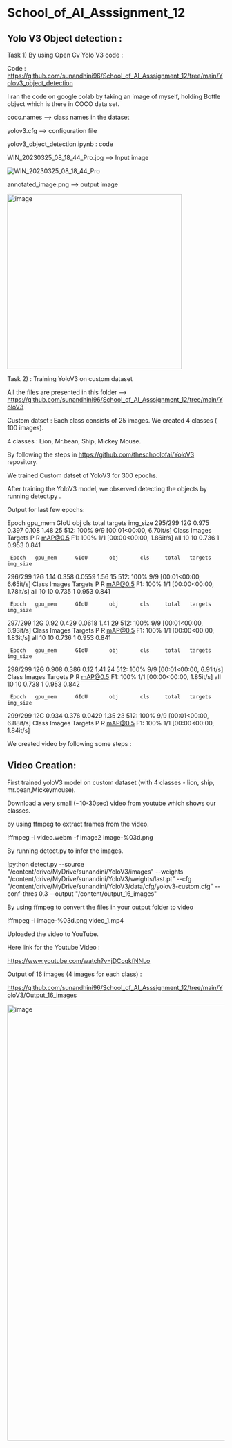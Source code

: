 # School_of_AI_Asssignment_12

## Yolo V3 Object detection :

Task 1) By using Open Cv Yolo V3 code :

Code : https://github.com/sunandhini96/School_of_AI_Asssignment_12/tree/main/Yolov3_object_detection

I ran the code on google colab by taking an image of myself, holding Bottle object which is there in COCO data set. 

coco.names --> class names in the dataset

yolov3.cfg --> configuration file

yolov3_object_detection.ipynb : code

WIN_20230325_08_18_44_Pro.jpg --> Input image

![WIN_20230325_08_18_44_Pro](https://user-images.githubusercontent.com/63030539/227792704-e5160837-1bf9-4133-9e0c-9914763e56b4.jpg)

annotated_image.png --> output image

<img width="404" alt="image" src="https://user-images.githubusercontent.com/63030539/227792835-6917acc0-f5b8-4e86-b82c-f84d30c37695.png">

Task 2) : Training YoloV3 on custom dataset

All the files are presented in this folder -->  https://github.com/sunandhini96/School_of_AI_Asssignment_12/tree/main/YoloV3

Custom datset : Each class consists of 25 images. We created 4 classes ( 100 images).

4 classes : Lion, Mr.bean, Ship, Mickey Mouse.

By following the steps in https://github.com/theschoolofai/YoloV3 repository.

We trained Custom datset of YoloV3 for 300 epochs.

After training the YoloV3 model, we observed detecting the objects by running detect.py .

Output for last few epochs: 

 Epoch   gpu_mem      GIoU       obj       cls     total   targets  img_size
   295/299       12G     0.975     0.397     0.108      1.48        25       512: 100% 9/9 [00:01<00:00,  6.70it/s]
               Class    Images   Targets         P         R   mAP@0.5        F1: 100% 1/1 [00:00<00:00,  1.86it/s]
                 all        10        10     0.736         1     0.953     0.841

     Epoch   gpu_mem      GIoU       obj       cls     total   targets  img_size
   296/299       12G      1.14     0.358    0.0559      1.56        15       512: 100% 9/9 [00:01<00:00,  6.65it/s]
               Class    Images   Targets         P         R   mAP@0.5        F1: 100% 1/1 [00:00<00:00,  1.78it/s]
                 all        10        10     0.735         1     0.953     0.841

     Epoch   gpu_mem      GIoU       obj       cls     total   targets  img_size
   297/299       12G      0.92     0.429    0.0618      1.41        29       512: 100% 9/9 [00:01<00:00,  6.93it/s]
               Class    Images   Targets         P         R   mAP@0.5        F1: 100% 1/1 [00:00<00:00,  1.83it/s]
                 all        10        10     0.736         1     0.953     0.841

     Epoch   gpu_mem      GIoU       obj       cls     total   targets  img_size
   298/299       12G     0.908     0.386      0.12      1.41        24       512: 100% 9/9 [00:01<00:00,  6.91it/s]
               Class    Images   Targets         P         R   mAP@0.5        F1: 100% 1/1 [00:00<00:00,  1.85it/s]
                 all        10        10     0.738         1     0.953     0.842

     Epoch   gpu_mem      GIoU       obj       cls     total   targets  img_size
   299/299       12G     0.934     0.376    0.0429      1.35        23       512: 100% 9/9 [00:01<00:00,  6.88it/s]
               Class    Images   Targets         P         R   mAP@0.5        F1: 100% 1/1 [00:00<00:00,  1.84it/s]


We created video by following some steps : 

## Video Creation:

First trained yoloV3 model on custom dataset (with 4 classes - lion, ship, mr.bean,Mickeymouse).

Download a very small (~10-30sec) video from youtube which shows our classes.
 
by using ffmpeg to extract frames from the video. 

 !ffmpeg -i video.webm -f image2 image-%03d.png
 
 By running detect.py to infer the images.
 
!python detect.py --source "/content/drive/MyDrive/sunandini/YoloV3/images" --weights "/content/drive/MyDrive/sunandini/YoloV3/weights/last.pt" --cfg "/content/drive/MyDrive/sunandini/YoloV3/data/cfg/yolov3-custom.cfg" --conf-thres 0.3 --output "/content/output_16_images"

By using ffmpeg  to convert the files in your output folder to video

!ffmpeg -i image-%03d.png video_1.mp4

Uploaded the video to YouTube. 

Here link for the Youtube Video :

https://www.youtube.com/watch?v=jDCcqkfNNLo


Output of 16 images (4 images for each class) :

https://github.com/sunandhini96/School_of_AI_Asssignment_12/tree/main/YoloV3/Output_16_images

<img width="1007" alt="image" src="https://user-images.githubusercontent.com/63030539/227793544-609d3655-54c4-41e1-8198-9e16cb9cb7c2.png">



